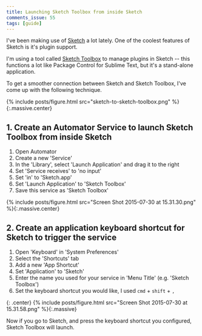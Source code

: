 ```yaml
---
title: Launching Sketch Toolbox from inside Sketch
comments_issue: 55
tags: [guide]
---
```


I've been making use of [Sketch](http://bohemiancoding.com/sketch/) a lot lately. One of the coolest features of Sketch is it's plugin support.

I'm using a tool called [Sketch Toolbox](http://sketchtoolbox.com/) to manage plugins in Sketch -- this functions a lot like Package Control for Sublime Text, but it's a stand-alone application.

<!-- more -->

To get a smoother connection between Sketch and Sketch Toolbox, I've come up with the following technique.

{% include posts/figure.html src="sketch-to-sketch-toolbox.png" %}{:.massive.center}

## 1. Create an Automator Service to launch Sketch Toolbox from inside Sketch

1. Open Automator
2. Create a new 'Service'
3. In the 'Library', select 'Launch Application' and drag it to the right
4. Set 'Service receives' to 'no input'
5. Set 'in' to 'Sketch.app'
6. Set 'Launch Application' to 'Sketch Toolbox'
7. Save this service as 'Sketch Toolbox'

{% include posts/figure.html src="Screen Shot 2015-07-30 at 15.31.30.png" %}{:.massive.center}

## 2. Create an application keyboard shortcut for Sketch to trigger the service

1. Open 'Keyboard' in 'System Preferences'
2. Select the 'Shortcuts' tab
3. Add a new 'App Shortcut'
4. Set 'Application' to 'Sketch'
5. Enter the name you used for your service in 'Menu Title' (e.g. 'Sketch Toolbox')
6. Set the keyboard shortcut you would like, I used `cmd` + `shift` + `,`

{: .center}
{% include posts/figure.html src="Screen Shot 2015-07-30 at 15.31.58.png" %}{:.massive}

Now if you go to Sketch, and press the keyboard shortcut you configured, Sketch Toolbox will launch.
